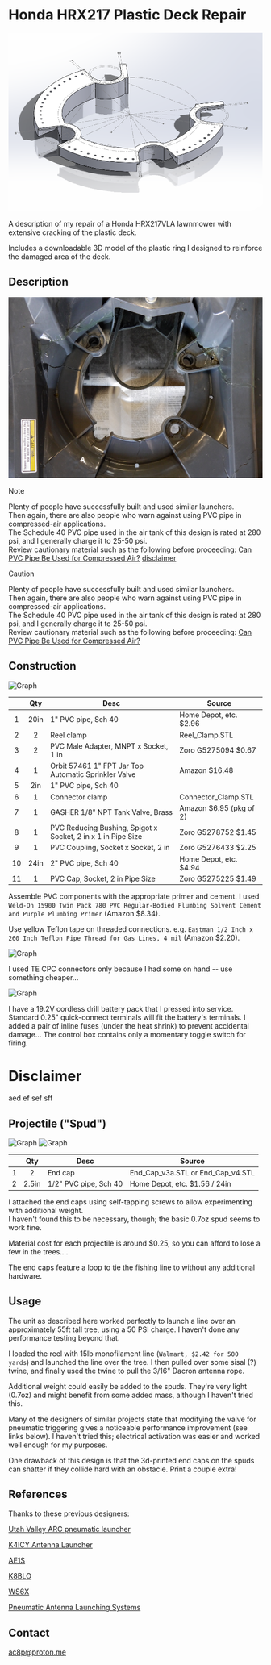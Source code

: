 # Honda HRX217 Plastic Deck Repair
![Graph](img/trimetric.png)

A description of my repair of a Honda HRX217VLA lawnmower with extensive cracking of the plastic deck.

Includes a downloadable 3D model of the plastic ring I designed to reinforce the damaged area of the deck.


## Description


![Graph](img/pre_repair.png)


> [!Note]
> Plenty of people have successfully built and used similar launchers.\
> Then again, there are also people who warn against using PVC pipe in compressed-air applications.\
> The Schedule 40 PVC pipe used in the air tank of this design is rated at 280 psi, and I generally charge it to 25-50 psi.\
> Review cautionary material such as the following before proceeding:  [Can PVC Pipe Be Used for Compressed Air?](https://fluidairedynamics.com/blogs/articles/can-pvc-pipe-be-used-for-compressed-air)
[disclaimer](#disclaimer)


> [!Caution]
> Plenty of people have successfully built and used similar launchers.\
> Then again, there are also people who warn against using PVC pipe in compressed-air applications.\
> The Schedule 40 PVC pipe used in the air tank of this design is rated at 280 psi, and I generally charge it to 25-50 psi.\
> Review cautionary material such as the following before proceeding:  [Can PVC Pipe Be Used for Compressed Air?](https://fluidairedynamics.com/blogs/articles/can-pvc-pipe-be-used-for-compressed-air)


## Construction

![Graph](img/Explode.png)

| | Qty | Desc | Source |
| :---: | :---: | --- | --- |
| 1 | 20in | 1" PVC pipe, Sch 40 | Home Depot, etc.  $2.96 |
| 2 | 2 | Reel clamp | Reel_Clamp.STL |
| 3 | 2 | PVC Male Adapter, MNPT x Socket, 1 in | Zoro G5275094 $0.67 |
| 4 | 1 | Orbit 57461 1" FPT Jar Top Automatic Sprinkler Valve | Amazon $16.48 |
| 5 | 2in | 1" PVC pipe, Sch 40 |  |
| 6 | 1 | Connector clamp | Connector_Clamp.STL |
| 7 | 1 | GASHER 1/8" NPT Tank Valve, Brass | Amazon $6.95 (pkg of 2) |
| 8 | 1 | PVC Reducing Bushing, Spigot x Socket, 2 in x 1 in Pipe Size | Zoro G5278752 $1.45 |
| 9 | 1 | PVC Coupling, Socket x Socket, 2 in | Zoro G5276433 $2.25 |
| 10 | 24in | 2" PVC pipe, Sch 40 | Home Depot, etc.  $4.94 |
| 11 | 1 | PVC Cap, Socket, 2 in Pipe Size | Zoro G5275225 $1.49 |


Assemble PVC components with the appropriate primer and cement. I used `Weld-On 15900 Twin Pack 780 PVC Regular-Bodied Plumbing Solvent Cement and Purple Plumbing Primer` (Amazon $8.34).

Use yellow Teflon tape on threaded connections. e.g. `Eastman 1/2 Inch x 260 Inch Teflon Pipe Thread for Gas Lines, 4 mil` (Amazon $2.20).


![Graph](img/Main.png)

I used TE CPC connectors only because I had some on hand -- use something cheaper...

![Graph](img/Control.png)

I have a 19.2V cordless drill battery pack that I pressed into service. Standard 0.25" quick-connect terminals will fit the battery's terminals. 
I added a pair of inline fuses (under the heat shrink) to prevent accidental damage... The control box contains only a momentary toggle switch for firing.


# Disclaimer
aed ef sef sff



## Projectile ("Spud")

![Graph](img/Proj_Assembly.png)
![Graph](img/Proj_Explode.png)

| | Qty | Desc | Source |
| :---: | :---: | --- | --- |
| 1 | 2 | End cap | End_Cap_v3a.STL or End_Cap_v4.STL |
| 2 | 2.5in | 1/2" PVC pipe, Sch 40 | Home Depot, etc.  $1.56 / 24in |

I attached the end caps using self-tapping screws to allow experimenting with additional weight.\
I haven't found this to be necessary, though; the basic 0.7oz spud seems to work fine.

Material cost for each projectile is around $0.25, so you can afford to lose a few in the trees....

The end caps feature a loop to tie the fishing line to without any additional hardware.


## Usage

The unit as described here worked perfectly to launch a line over an approximately 55ft tall tree, using a 50 PSI charge. I haven't done any performance testing beyond that.

I loaded the reel with 15lb monofilament line (`Walmart, $2.42 for 500 yards`) and launched the line over the tree. I then pulled over some sisal (?) twine, 
and finally used the twine to pull the 3/16" Dacron antenna rope.

Additional weight could easily be added to the spuds. They're very light (0.7oz) and might benefit from some added mass, although I haven't tried this.

Many of the designers of similar projects state that modifying the valve for pneumatic triggering gives a noticeable performance improvement (see links below). 
I haven't tried this; electrical activation was easier and worked well enough for my purposes. 

One drawback of this design is that the 3d-printed end caps on the spuds can shatter if they collide hard with an obstacle. Print a couple extra!

## References

Thanks to these previous designers:

[Utah Valley ARC pneumatic launcher](https://noji.com/hamradio/pdf-ppt/noji/Noji-Article-Antenna-Launcher.pdf)

[K4ICY Antenna Launcher](http://www.k4icy.com/launcher.html)

[AE1S](http://blog.kotarak.net/2011/04/say-hello-to-my-little-friend.html)

[K8BLO](https://www.qsl.net/k8blo/launchers.html)

[WS6X](https://www.ws6x.com/squirrel.htm)

[Pneumatic Antenna Launching Systems](http://www.antennalaunchers.com/antlaunching.html)


## Contact
ac8p@proton.me

